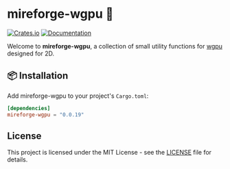 # mireforge-wgpu 🐊

[![Crates.io](https://img.shields.io/crates/v/mireforge-wgpu)](https://crates.io/crates/mireforge-wgpu)
[![Documentation](https://docs.rs/mireforge-wgpu/badge.svg)](https://docs.rs/mireforge-wgpu)

Welcome to **mireforge-wgpu**, a collection of small utility functions for [wgpu](https://github.com/gfx-rs/wgpu) designed for 2D.

## 📦 Installation

Add mireforge-wgpu to your project's `Cargo.toml`:

```toml
[dependencies]
mireforge-wgpu = "0.0.19"
```

## License

This project is licensed under the MIT License - see the [LICENSE](LICENSE) file for details.